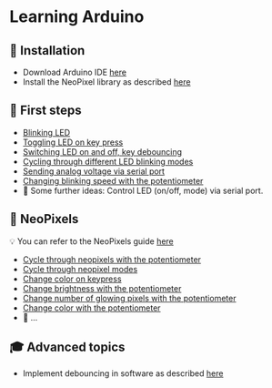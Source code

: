 # Learning Arduino

## :rocket: Installation

* Download Arduino IDE [here](https://www.arduino.cc/en/Main/Software)
* Install the NeoPixel library as described
  [here](https://learn.adafruit.com/adafruit-neopixel-uberguide/arduino-library-installation#install-adafruit-neopixel-via-library-manager-16-2)

## :hatching_chick: First steps

* [Blinking LED](first-steps/blinking-led)
* [Toggling LED on key press](first-steps/toggle-led)
* [Switching LED on and off, key debouncing](first-steps/switch-led)
* [Cycling through different LED blinking modes](first-steps/cycle-led)
* [Sending analog voltage via serial port](first-steps/send-voltage-via-serial)
* [Changing blinking speed with the potentiometer](first-steps/blinking-speed)
* :thought_balloon: Some further ideas: Control LED (on/off, mode) via serial port.

## :traffic_light: NeoPixels

:bulb: You can refer to the NeoPixels guide
[here](https://learn.adafruit.com/adafruit-neopixel-uberguide/arduino-library-use)

* [Cycle through neopixels with the potentiometer](neopixels/cycle)
* [Cycle through neopixel modes](neopixels/cycle-modes)
* [Change color on keypress](neopixels/change-color)
* [Change brightness with the potentiometer](neopixels/change-brightness)
* [Change number of glowing pixels with the potentiometer](neopixels/fill)
* [Change color with the potentiometer](neopixels/change-color-pot)
* :thought_balloon: ...

## :mortar_board: Advanced topics

* Implement debouncing in software as described
  [here](https://www.arduino.cc/en/tutorial/debounce)

